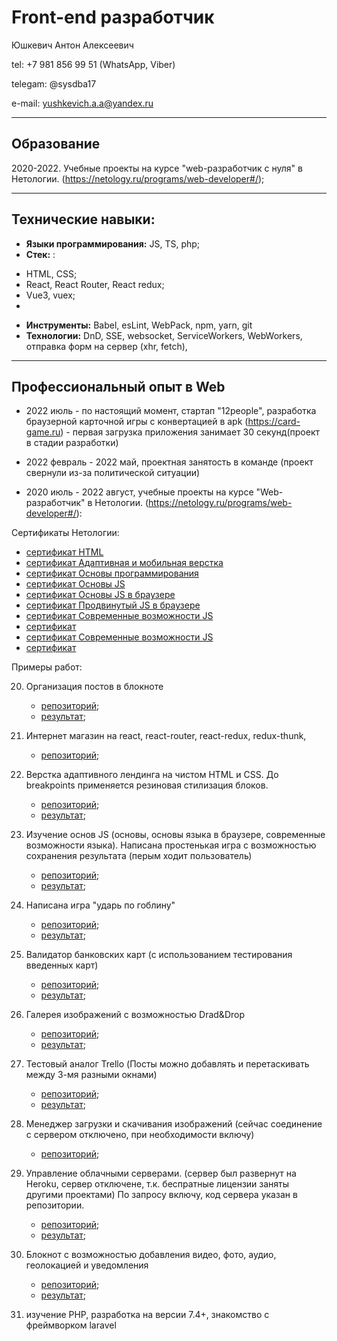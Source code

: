 # Front-end разработчик

Юшкевич Антон Алексеевич

tel: +7 981 856 99 51 (WhatsApp, Viber)

telegam: @sysdba17

e-mail: yushkevich.a.a@yandex.ru

____

## Образование 
 2020-2022. Учебные проекты на курсе "web-разработчик с нуля" в Нетологии. 
 (https://netology.ru/programs/web-developer#/);
____

## Технические навыки:

* **Языки программирования:** JS, TS, php;
* **Стек:** :
- HTML, CSS;
- React, React Router, React redux;
- Vue3, vuex;
- 
* **Инструменты:** Babel, esLint, WebPack, npm, yarn, git
* **Технологии:**  DnD, SSE, websocket, ServiceWorkers, WebWorkers, отправка форм на сервер (xhr, fetch),
____

## Профессиональный опыт в Web

* 2022 июль - по настоящий момент,  стартап "12people", разработка браузерной карточной игры с конвертацией в apk
(https://card-game.ru) - первая загрузка приложения занимает 30 секунд(проект в стадии разработки)

* 2022 февраль - 2022 май, проектная занятость в команде (проект свернули из-за политической ситуации)

* 2020 июль - 2022 август,  учебные проекты на курсе "Web-разработчик" в Нетологии.
(https://netology.ru/programs/web-developer#/): 

Сертификаты Нетологии:
- [сертификат HTML](https://netology.ru/backend/api/user/programs/11730/pdf_certificate)
- [сертификат Адаптивная и мобильная верстка](https://netology.ru/backend/api/user/programs/12464/pdf_certificate)
- [сертификат Основы программирования](https://netology.ru/backend/api/user/programs/14989/pdf_certificate)
- [сертификат Основы JS](https://netology.ru/backend/api/user/programs/16731/pdf_certificate)
- [сертификат Основы JS в браузере](https://netology.ru/backend/api/user/programs/17294/pdf_certificate)
- [сертификат Продвинутый JS в браузере](https://netology.ru/backend/api/user/programs/20124/pdf_certificate)
- [сертификат Современные возможности JS](https://netology.ru/backend/api/user/programs/8056/pdf_certificate)
- [сертификат](https://netology.ru/backend/api/user/programs/21649/pdf_certificate)
- [сертификат Современные возможности JS](https://netology.ru/backend/api/user/programs/8056/pdf_certificate)
- [сертификат](https://netology.ru/backend/api/user/programs/21649/pdf_certificate)


Примеры работ:

20. Организация постов в блокноте
    - [репозиторий](https://github.com/Yushkevich-A-A/ahj-diploma);
    - [результат](https://yushkevich-a-a.github.io/ahj-diploma/);
    
9. Интернет магазин на react, react-router, react-redux, redux-thunk,
    - [репозиторий](https://github.com/Yushkevich-A-A/diploma-react-store);

1. Верстка адаптивного лендинга на чистом HTML и CSS. До breakpoints применяется резиновая стилизация блоков.
    - [репозиторий](https://github.com/Yushkevich-A-A/mq-diploma);
    - [результат](https://yushkevich-a-a.github.io/mq-diploma/);

2. Изучение основ JS (основы, основы языка в браузере, современные возможности языка). 
Написана простенькая игра с возможностью сохранения результата (перым ходит пользователь)
    - [репозиторий](https://github.com/Yushkevich-A-A/js-advanced-diploma);
    - [результат](https://yushkevich-a-a.github.io/js-advanced-diploma/);

3. Написана игра "ударь по гоблину"
    - [репозиторий](https://github.com/Yushkevich-A-A/goblin_game);
    - [результат](https://yushkevich-a-a.github.io/goblin_game/);
    
4. Валидатор банковских карт (с использованием тестирования введенных карт)
    - [репозиторий](https://github.com/Yushkevich-A-A/credit_card_validation);
    - [результат](https://github.com/Yushkevich-A-A/credit_card_validation);

5. Галерея изображений с возможностью Drad&Drop 
    - [репозиторий](https://github.com/Yushkevich-A-A/modern_image_gallery);
    - [результат](https://yushkevich-a-a.github.io/modern_image_gallery/);

6. Тестовый аналог Trello (Посты можно добавлять и перетаскивать между 3-мя разными окнами)
    - [репозиторий](https://github.com/Yushkevich-A-A/trello);
    - [результат](https://yushkevich-a-a.github.io/trello/);

11. Менеджер загрузки и скачивания изображений (сейчас соединение с сервером отключено, при необходимости включу)
    - [репозиторий](https://github.com/Yushkevich-A-A/image_manager_client);

13. Управление облачными серверами. (сервер был развернут на Heroku, сервер отключене, т.к. беспратные лицензии заняты другими проектами) По запросу включу, код сервера указан в репозитории.
    - [репозиторий](https://github.com/Yushkevich-A-A/cloud_dashboard_client);
    - [результат](https://yushkevich-a-a.github.io/cloud_dashboard_client/);

16. Блокнот с возможностью добавления видео, фото, аудио, геолокацией и уведомления
    - [репозиторий](https://github.com/Yushkevich-A-A/media);
    - [результат](https://yushkevich-a-a.github.io/media/);


4. изучение PHP,  разработка на версии 7.4+, знакомство с фреймворком laravel
